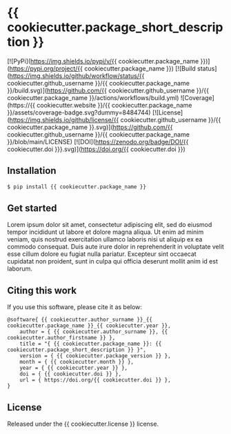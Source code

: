 # {{ cookiecutter.package_short_description }}

[![PyPi](https://img.shields.io/pypi/v/{{ cookiecutter.package_name }})](https://pypi.org/project/{{ cookiecutter.package_name }})
[![Build status](https://img.shields.io/github/workflow/status/{{ cookiecutter.github_username }}/{{ cookiecutter.package_name }}/build.svg)](https://github.com/{{ cookiecutter.github_username }}/{{ cookiecutter.package_name }}/actions/workflows/build.yml)
![Coverage](https://{{ cookiecutter.website }}/{{ cookiecutter.package_name }}/assets/coverage-badge.svg?dummy=8484744)
[![License](https://img.shields.io/github/license/{{ cookiecutter.github_username }}/{{ cookiecutter.package_name }}.svg)](https://github.com/{{ cookiecutter.github_username }}/{{ cookiecutter.package_name }}/blob/main/LICENSE)
[![DOI](https://zenodo.org/badge/DOI/{{ cookiecutter.doi }}}.svg)](https://doi.org/{{ cookiecutter.doi }})

## Installation

```bash
$ pip install {{ cookiecutter.package_name }}
```

## Get started

Lorem ipsum dolor sit amet, consectetur adipiscing elit, sed do eiusmod tempor incididunt ut labore et dolore magna aliqua. Ut enim ad minim veniam, quis nostrud exercitation ullamco laboris nisi ut aliquip ex ea commodo consequat. Duis aute irure dolor in reprehenderit in voluptate velit esse cillum dolore eu fugiat nulla pariatur. Excepteur sint occaecat cupidatat non proident, sunt in culpa qui officia deserunt mollit anim id est laborum.

## Citing this work

If you use this software, please cite it as below:

```
@software{ {{ cookiecutter.author_surname }}_{{ cookiecutter.package_name }}_{{ cookiecutter.year }},
    author = { {{ cookiecutter.author_surname }}, {{ cookiecutter.author_firstname }} },
    title = "{ {{ cookiecutter.package_name }}: {{ cookiecutter.package_short_description }} }",
    version = { {{ cookiecutter.package_version }} },
    month = { {{ cookiecutter.month }} },
    year = { {{ cookiecutter.year }} },
    doi = { {{ cookiecutter.doi }} },
    url = { https://doi.org/{{ cookiecutter.doi }} },
}
```

## License

Released under the {{ cookiecutter.license }} license.
